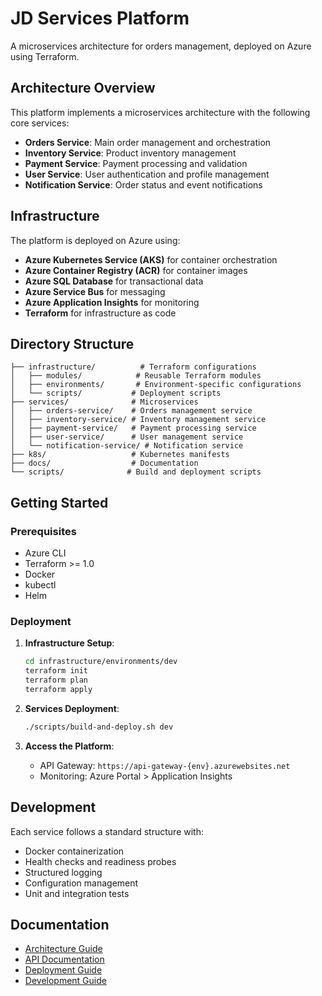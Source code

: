 # JD Services Platform

A microservices architecture for orders management, deployed on Azure using Terraform.

## Architecture Overview

This platform implements a microservices architecture with the following core services:

- **Orders Service**: Main order management and orchestration
- **Inventory Service**: Product inventory management
- **Payment Service**: Payment processing and validation
- **User Service**: User authentication and profile management  
- **Notification Service**: Order status and event notifications

## Infrastructure

The platform is deployed on Azure using:

- **Azure Kubernetes Service (AKS)** for container orchestration
- **Azure Container Registry (ACR)** for container images
- **Azure SQL Database** for transactional data
- **Azure Service Bus** for messaging
- **Azure Application Insights** for monitoring
- **Terraform** for infrastructure as code

## Directory Structure

```
├── infrastructure/          # Terraform configurations
│   ├── modules/            # Reusable Terraform modules
│   ├── environments/       # Environment-specific configurations
│   └── scripts/           # Deployment scripts
├── services/              # Microservices
│   ├── orders-service/    # Orders management service
│   ├── inventory-service/ # Inventory management service  
│   ├── payment-service/   # Payment processing service
│   ├── user-service/      # User management service
│   └── notification-service/ # Notification service
├── k8s/                   # Kubernetes manifests
├── docs/                  # Documentation
└── scripts/              # Build and deployment scripts
```

## Getting Started

### Prerequisites

- Azure CLI
- Terraform >= 1.0
- Docker
- kubectl
- Helm

### Deployment

1. **Infrastructure Setup**:
   ```bash
   cd infrastructure/environments/dev
   terraform init
   terraform plan
   terraform apply
   ```

2. **Services Deployment**:
   ```bash
   ./scripts/build-and-deploy.sh dev
   ```

3. **Access the Platform**:
   - API Gateway: `https://api-gateway-{env}.azurewebsites.net`
   - Monitoring: Azure Portal > Application Insights

## Development

Each service follows a standard structure with:
- Docker containerization
- Health checks and readiness probes
- Structured logging
- Configuration management
- Unit and integration tests

## Documentation

- [Architecture Guide](docs/architecture.md)
- [API Documentation](docs/api.md)
- [Deployment Guide](docs/deployment.md)
- [Development Guide](docs/development.md)
